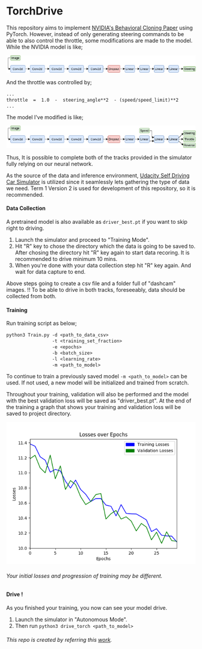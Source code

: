 ﻿# TorchDrive

This repository aims to implement [NVIDIA's Behavioral Cloning Paper](https://images.nvidia.com/content/tegra/automotive/images/2016/solutions/pdf/end-to-end-dl-using-px.pdf) using PyTorch. However, instead of only generating steering commands to be able to also control the throttle, some modifications are made to the model. While the NVIDIA model is like;


![](figures/model_nv.png) 


And the throttle was controlled by;

    ...
    throttle  =  1.0  -  steering_angle**2  - (speed/speed_limit)**2
    ...

The model I've modified is like;


![](figures/model_cust.png)


Thus, It is possible to complete both of the tracks provided in the simulator fully relying on our neural network.

As the source of the data and inference environment, [Udacity Self Driving Car Simulator](https://github.com/udacity/self-driving-car-sim) is utilized since it seamlessly lets gathering the type of data we need. Term 1 Version 2 is used for development of this repository, so it is recommended. 

#### Data Collection
A pretrained model is also available as `driver_best.pt` if you want to skip right to driving.


 1. Launch the simulator and proceed to "Training Mode".
 2. Hit "R" key to chose the directory which the data is going to be saved to. After chosing the directory hit "R" key again to start data recoring. It is recommended to drive minimum 10 mins.
 3. When you're done with your data collection step hit "R" key again. And wait for data capture to end.
 
 Above steps going to create a csv file and a folder full of "dashcam" images. 
!! To be able to drive in both tracks, foreseeably, data should be collected from both.

#### Training

Run training script as below;  

    python3 Train.py -d <path_to_data_csv>
				     -t <training_set_fraction>
				     -e <epochs>
				     -b <batch_size>
				     -l <learning_rate>
				     -m <path_to_model>

To continue to train a previously saved model `-m <path_to_model>` can be used. If not used, a new model will be initialized and trained from scratch. 
 
 Throughout your training, validation will also be performed and the model with the best validation loss will be saved as "driver_best.pt". At the end of the training a graph that shows your training and validation loss will be saved to project directory.
 
 ![](figures/self_driving_car_Losses.png) 
 
 ###### Your initial losses and progression of training may be different. 
#### Drive !

As you finished your training, you now can see your model drive.

 1. Launch the simulator in "Autonomous Mode".
 2. Then run `python3 drive_torch <path_to_model>`



###### This repo is created by referring this [work](https://github.com/naokishibuya/car-behavioral-cloning).



